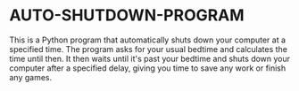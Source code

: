 # AUTO-SHUTDOWN-PROGRAM
This is a Python program that automatically shuts down your computer at a specified time. The program asks for your usual bedtime and calculates the time until then. It then waits until it's past your bedtime and shuts down your computer after a specified delay, giving you time to save any work or finish any games.
